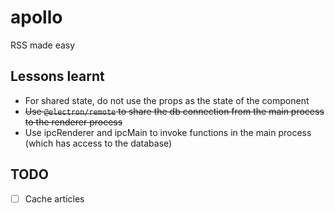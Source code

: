# apollo
RSS made easy

## Lessons learnt

- For shared state, do not use the props as the state of the component
- ~~Use `@electron/remote` to share the db connection from the main process to the renderer process~~
- Use ipcRenderer and ipcMain to invoke functions in the main process (which has access to the database)

## TODO

- [ ] Cache articles